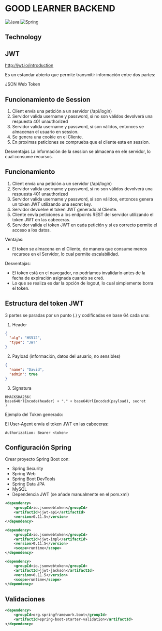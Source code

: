 # GOOD LEARNER BACKEND

[![Java](https://img.shields.io/badge/Code-Java-red)](https://docs.oracle.com/en/java/javase/17/docs/api/index.html)
[![Spring](https://img.shields.io/badge/Framework-Spring-darkgreen)](https://spring.io/)


## Technology




## JWT

http://jwt.io/introduction

Es un estandar abierto que permite transmitir información entre dos partes:

JSON Web Token

## Funcionamiento de Session
1. Client envía una petición a un servidor (/api/login)
2. Servidor valida username y password, si no son válidos devolverá una respuesta 401 unauthorized
3. Servidor valida username y password, si son válidos, entonces se almacenan el usuario en session.
4. Se genera una cookie en el Cliente.
5. En proximas peticiones se comprueba que el cliente esta en session.

Desventajas
La información de la session se almacena en ele servidor, lo cual consume recursos.


## Funcionamiento

1. Client envía una petición a un servidor (/api/login)
2. Servidor valida username y password, si no son válidos devolverá una respuesta 401 unauthorized
3. Servidor valida username y password, si son válidos, entonces genera un token JWT utilizando una secret key.
4. Servidor devuelve el token JWT generado al Cliente.
5. Cliente envía peticiones a los endpoints REST del servidor utilizando el token JWT en las cabeceras.
6. Servidor valida el token JWT en cada petición y si es correcto permite el acceso a los datos.

Ventajas:

* El token se almacena en el Cliente, de manera que consume menos recursos en el Servidor, lo cual permite escalabilidad.

Desventajas:
* El token está en el navegador, no podríamos invalidarlo antes de la fecha de expiración asignada cuando se creó.
* Lo que se realiza es dar la opción de logout, lo cual simplemente borra el token.

## Estructura del token JWT

3 partes se paradas por un punto (.) y codificadas en base 64 cada una:

1. Header
```json
{
  "alg": "HS512",
  "type": "JWT"
}
```

2. Payload (información, datos del usuario, no sensibles)
```json
{
  "name": "David",
  "admin": true
}
```
3. Signatura

```
HMACKSHA256(
base64UrlEncode(header) + "." + base64UrlEncoded(payload), secret
)
```

Ejemplo del Token generado:


El User-Agent envía el token JWT en las cabeceras:

```
Authorization: Bearer <token>
```

## Configuración Spring

Crear proyecto Spring Boot con:

* Spring Security
* Spring Web
* Spring Boot DevTools
* Spring Data JPA
* MySQL
* Dependencia JWT (se añade manualmente en el pom.xml)

```xml
<dependency>
    <groupId>io.jsonwebtoken</groupId>
    <artifactId>jjwt-api</artifactId>
    <version>0.11.5</version>
</dependency>
```
```xml
<dependency>
    <groupId>io.jsonwebtoken</groupId>
    <artifactId>jjwt-impl</artifactId>
    <version>0.11.5</version>
    <scope>runtime</scope>
</dependency>
```
```xml
<dependency>
    <groupId>io.jsonwebtoken</groupId>
    <artifactId>jjwt-jackson</artifactId>
    <version>0.11.5</version>
    <scope>runtime</scope>
</dependency>
```

## Validaciones

```xml
<dependency>
    <groupId>org.springframework.boot</groupId>
    <artifactId>spring-boot-starter-validation</artifactId>
</dependency>
```


